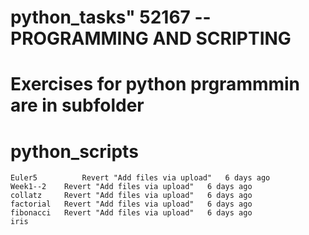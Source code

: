 # python_tasks" 52167 -- PROGRAMMING AND SCRIPTING 
# Exercises for python prgrammmin are in subfolder
# python_scripts

 	Euler5 	        Revert "Add files via upload" 	6 days ago
	Week1--2 	Revert "Add files via upload" 	6 days ago
	collatz 	Revert "Add files via upload" 	6 days ago
	factorial 	Revert "Add files via upload" 	6 days ago
	fibonacci 	Revert "Add files via upload" 	6 days ago
	iris
